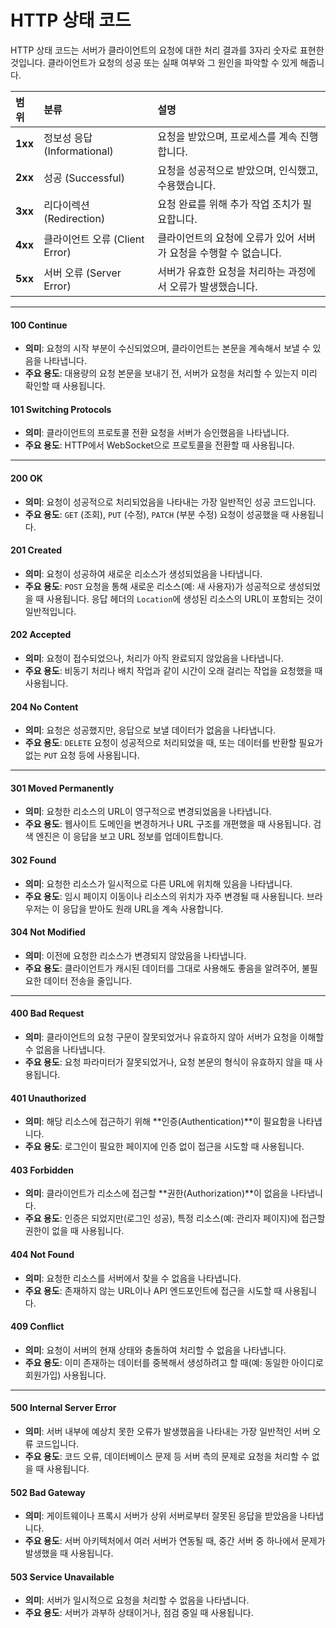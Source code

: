 # HTTP 상태 코드

HTTP 상태 코드는 서버가 클라이언트의 요청에 대한 처리 결과를 3자리 숫자로 표현한 것입니다. 클라이언트가 요청의 성공 또는 실패 여부와 그 원인을 파악할 수 있게 해줍니다.

| 범위    | 분류                           | 설명                                                              |
| :------ | :----------------------------- | :---------------------------------------------------------------- |
| **1xx** | 정보성 응답 (Informational)    | 요청을 받았으며, 프로세스를 계속 진행합니다.                      |
| **2xx** | 성공 (Successful)              | 요청을 성공적으로 받았으며, 인식했고, 수용했습니다.               |
| **3xx** | 리다이렉션 (Redirection)       | 요청 완료를 위해 추가 작업 조치가 필요합니다.                     |
| **4xx** | 클라이언트 오류 (Client Error) | 클라이언트의 요청에 오류가 있어 서버가 요청을 수행할 수 없습니다. |
| **5xx** | 서버 오류 (Server Error)       | 서버가 유효한 요청을 처리하는 과정에서 오류가 발생했습니다.       |

---

#### 100 Continue

- **의미**: 요청의 시작 부분이 수신되었으며, 클라이언트는 본문을 계속해서 보낼 수 있음을 나타냅니다.
- **주요 용도**: 대용량의 요청 본문을 보내기 전, 서버가 요청을 처리할 수 있는지 미리 확인할 때 사용됩니다.

#### 101 Switching Protocols

- **의미**: 클라이언트의 프로토콜 전환 요청을 서버가 승인했음을 나타냅니다.
- **주요 용도**: HTTP에서 WebSocket으로 프로토콜을 전환할 때 사용됩니다.

---

#### 200 OK

- **의미**: 요청이 성공적으로 처리되었음을 나타내는 가장 일반적인 성공 코드입니다.
- **주요 용도**: `GET` (조회), `PUT` (수정), `PATCH` (부분 수정) 요청이 성공했을 때 사용됩니다.

#### 201 Created

- **의미**: 요청이 성공하여 새로운 리소스가 생성되었음을 나타냅니다.
- **주요 용도**: `POST` 요청을 통해 새로운 리소스(예: 새 사용자)가 성공적으로 생성되었을 때 사용됩니다. 응답 헤더의 `Location`에 생성된 리소스의 URL이 포함되는 것이 일반적입니다.

#### 202 Accepted

- **의미**: 요청이 접수되었으나, 처리가 아직 완료되지 않았음을 나타냅니다.
- **주요 용도**: 비동기 처리나 배치 작업과 같이 시간이 오래 걸리는 작업을 요청했을 때 사용됩니다.

#### 204 No Content

- **의미**: 요청은 성공했지만, 응답으로 보낼 데이터가 없음을 나타냅니다.
- **주요 용도**: `DELETE` 요청이 성공적으로 처리되었을 때, 또는 데이터를 반환할 필요가 없는 `PUT` 요청 등에 사용됩니다.

---

#### 301 Moved Permanently

- **의미**: 요청한 리소스의 URL이 영구적으로 변경되었음을 나타냅니다.
- **주요 용도**: 웹사이트 도메인을 변경하거나 URL 구조를 개편했을 때 사용됩니다. 검색 엔진은 이 응답을 보고 URL 정보를 업데이트합니다.

#### 302 Found

- **의미**: 요청한 리소스가 일시적으로 다른 URL에 위치해 있음을 나타냅니다.
- **주요 용도**: 임시 페이지 이동이나 리소스의 위치가 자주 변경될 때 사용됩니다. 브라우저는 이 응답을 받아도 원래 URL을 계속 사용합니다.

#### 304 Not Modified

- **의미**: 이전에 요청한 리소스가 변경되지 않았음을 나타냅니다.
- **주요 용도**: 클라이언트가 캐시된 데이터를 그대로 사용해도 좋음을 알려주어, 불필요한 데이터 전송을 줄입니다.

---

#### 400 Bad Request

- **의미**: 클라이언트의 요청 구문이 잘못되었거나 유효하지 않아 서버가 요청을 이해할 수 없음을 나타냅니다.
- **주요 용도**: 요청 파라미터가 잘못되었거나, 요청 본문의 형식이 유효하지 않을 때 사용됩니다.

#### 401 Unauthorized

- **의미**: 해당 리소스에 접근하기 위해 **인증(Authentication)**이 필요함을 나타냅니다.
- **주요 용도**: 로그인이 필요한 페이지에 인증 없이 접근을 시도할 때 사용됩니다.

#### 403 Forbidden

- **의미**: 클라이언트가 리소스에 접근할 **권한(Authorization)**이 없음을 나타냅니다.
- **주요 용도**: 인증은 되었지만(로그인 성공), 특정 리소스(예: 관리자 페이지)에 접근할 권한이 없을 때 사용됩니다.

#### 404 Not Found

- **의미**: 요청한 리소스를 서버에서 찾을 수 없음을 나타냅니다.
- **주요 용도**: 존재하지 않는 URL이나 API 엔드포인트에 접근을 시도할 때 사용됩니다.

#### 409 Conflict

- **의미**: 요청이 서버의 현재 상태와 충돌하여 처리할 수 없음을 나타냅니다.
- **주요 용도**: 이미 존재하는 데이터를 중복해서 생성하려고 할 때(예: 동일한 아이디로 회원가입) 사용됩니다.

---

#### 500 Internal Server Error

- **의미**: 서버 내부에 예상치 못한 오류가 발생했음을 나타내는 가장 일반적인 서버 오류 코드입니다.
- **주요 용도**: 코드 오류, 데이터베이스 문제 등 서버 측의 문제로 요청을 처리할 수 없을 때 사용됩니다.

#### 502 Bad Gateway

- **의미**: 게이트웨이나 프록시 서버가 상위 서버로부터 잘못된 응답을 받았음을 나타냅니다.
- **주요 용도**: 서버 아키텍처에서 여러 서버가 연동될 때, 중간 서버 중 하나에서 문제가 발생했을 때 사용됩니다.

#### 503 Service Unavailable

- **의미**: 서버가 일시적으로 요청을 처리할 수 없음을 나타냅니다.
- **주요 용도**: 서버가 과부하 상태이거나, 점검 중일 때 사용됩니다.
